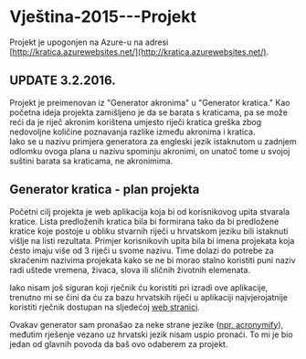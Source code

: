 # Vještina-2015---Projekt
Projekt je upogonjen na Azure-u na adresi [http://kratica.azurewebsites.net/](http://kratica.azurewebsites.net/).

## UPDATE 3.2.2016.
Projekt je preimenovan iz "Generator akronima" u "Generator kratica." Kao početna ideja projekta zamišljeno je da se barata s kraticama, pa se može reći da je riječ akronim korištena umjesto riječi kratica greška zbog nedovoljne količine poznavanja razlike između akronima i kratica. <br/>
Iako se u nazivu primjera generatora za engleski jezik istaknutom u zadnjem odlomku ovoga plana u nazivu spominju akronimi, on unatoč tome u svojoj suštini barata sa kraticama, ne akronimima. 

## Generator kratica - plan projekta

Početni cilj projekta je web aplikacija koja bi od korisnikovog upita stvarala kratice. Lista predloženih kratica bila bi formirana tako da bi predložene kratice koje postoje u obliku stvarnih riječi u hrvatskom jeziku bili istaknuti višlje na listi rezultata. Primjer korisnikovih upita bila bi imena projekata koja često imaju više od 3 riječi u svome nazivu. Time dolazi do potrebe za skraćenim nazivima projekata kako se ne bi morao stalno koristiti puni naziv radi uštede vremena, živaca, slova ili sličnih životnih elemenata.

Iako nisam još siguran koji rječnik ću koristiti pri izradi ove aplikacije, trenutno mi se čini da ću za bazu hrvatskih riječi u aplikaciji najvjerojatnije koristiti rječnik dostupan na sljedećoj [web stranici](http://www.igaly.org/rjecnik-hrvatskih-jezika/).

Ovakav generator sam pronašao za neke strane jezike ([npr. acronymify](http://acronymify.com/)), međutim rješenje vezano uz hrvatski jezik nisam uspio pronaći. To mi je bio jedan od glavnih povoda da baš ovo odaberem za projekt.
